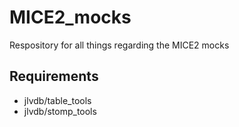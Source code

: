 # MICE2_mocks
Respository for all things regarding the MICE2 mocks 

## Requirements
- jlvdb/table_tools
- jlvdb/stomp_tools
